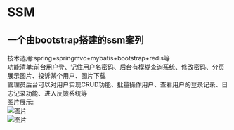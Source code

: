 # SSM
## 一个由bootstrap搭建的ssm案列  
技术选用:spring+springmvc+mybatis+bootstrap+redis等  
功能清单:前台用户登、记住用户名密码、后台有模糊查询系统、修改密码、分页展示图片、投诉某个用户、图片下载    
管理员后台可以对用户实现CRUD功能、批量操作用户、查看用户的登录记录、日志记录功能、进入反馈系统等  
图片展示:  
![图片](https://user-images.githubusercontent.com/58348278/161406390-e1ccf7f8-c4d3-4efd-aea0-eb646d726bda.png)  
![图片](https://user-images.githubusercontent.com/58348278/161406604-bacbe357-b442-4be3-a77e-f5b348d76a0b.png)  


